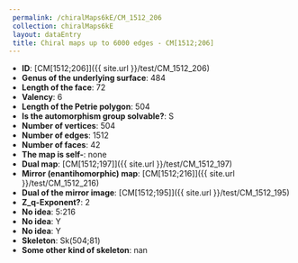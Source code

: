 ```yaml
--- 
 permalink: /chiralMaps6kE/CM_1512_206 
 collection: chiralMaps6kE
 layout: dataEntry
 title: Chiral maps up to 6000 edges - CM[1512;206]
---
```


- **ID**: [CM[1512;206]]({{ site.url }}/test/CM_1512_206)
- **Genus of the underlying surface**: 484
- **Length of the face**: 72
- **Valency**: 6
- **Length of the Petrie polygon**: 504
- **Is the automorphism group solvable?**: S
- **Number of vertices**: 504
- **Number of edges**: 1512
- **Number of faces**: 42
- **The map is self-**: none
- **Dual map**: [CM[1512;197]]({{ site.url }}/test/CM_1512_197)
- **Mirror (enantihomorphic) map**: [CM[1512;216]]({{ site.url }}/test/CM_1512_216)
- **Dual of the mirror image**: [CM[1512;195]]({{ site.url }}/test/CM_1512_195)
- **Z_q-Exponent?**: 2
- **No idea**:  5:216
- **No idea**: Y
- **No idea**: Y
- **Skeleton**: Sk(504;81)
- **Some other kind of skeleton**: nan
